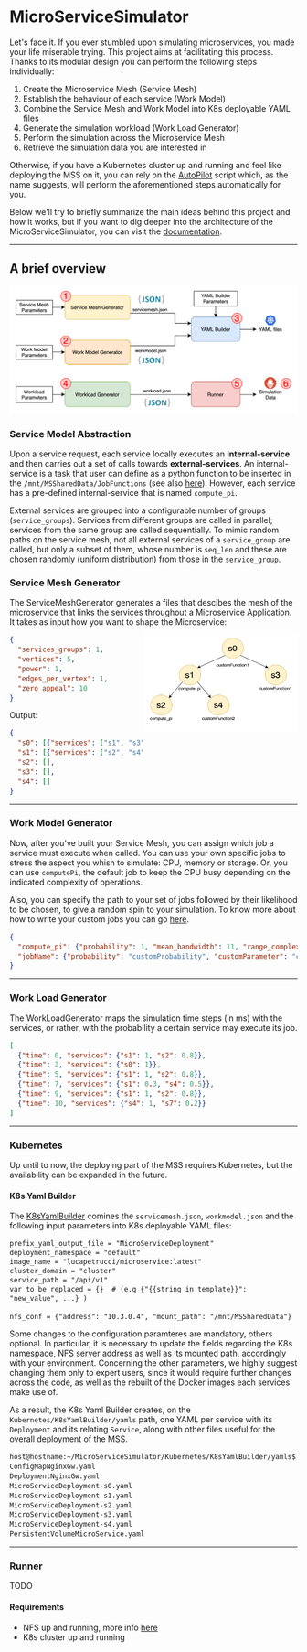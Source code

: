 # MicroServiceSimulator

Let's face it. If you ever stumbled upon simulating microservices, you made your life miserable trying.
This project aims at facilitating this process.
Thanks to its modular design you can perform the following steps individually:

1. Create the Microservice Mesh (Service Mesh)
2. Establish the behaviour of each service (Work Model)
3. Combine the Service Mesh and Work Model into K8s deployable YAML files
4. Generate the simulation workload (Work Load Generator)
5. Perform the simulation across the Microservice Mesh
6. Retrieve the simulation data you are interested in

Otherwise, if you have a Kubernetes cluster up and running and feel like deploying the MSS on it, you can rely on the [AutoPilot](Docs/Autopilot.md) script which, as the name suggests, will perform the aforementioned steps automatically for you.

Below we'll try to briefly summarize the main ideas behind this project and how it works, but if you want to dig deeper into the architecture of the MicroServiceSimulator, you can visit the [documentation](Docs).

---
## A brief overview
![mss-overview](Docs/mss-Overview.png)


### Service Model Abstraction
Upon a service request, each service locally executes an **internal-service** and then carries out a set of calls towards **external-services**. An internal-service is a task that user can define as a python function to be inserted in the `/mnt/MSSharedData/JobFunctions` (see also [here](Docs/NFSConfig.md)). However, each service has a pre-defined internal-service that is named `compute_pi`.

External services are grouped into a configurable number of groups (`service_groups`). Services from different groups are called in parallel; services from the same group are called sequentially. To mimic random paths on the service mesh, not all external services of a `service_group` are called, but only a subset of them, whose number is `seq_len` and these are chosen randomly (uniform distribution) from those in the `service_group`. 



### Service Mesh Generator
The ServiceMeshGenerator generates a files that descibes the mesh of the microservice that links the services throughout a Microservice Application.
It takes as input how you want to shape the Microservice:

<img align="right" width="270" height="170" src="Docs/mss-ServiceMesh.png">


```json
{
  "services_groups": 1, 
  "vertices": 5, 
  "power": 1, 
  "edges_per_vertex": 1, 
  "zero_appeal": 10
}
```



Output:
```json
{
  "s0": [{"services": ["s1", "s3"], "seq_len": 1}], 
  "s1": [{"services": ["s2", "s4"], "seq_len": 1}], 
  "s2": [], 
  "s3": [],
  "s4": []
}
```
---
### Work Model Generator
Now, after you've built your Service Mesh, you can assign which job a service must execute when called. 
You can use your own specific jobs to stress the aspect you whish to simulate: CPU, memory or storage.
Or, you can use `computePi`, the default job to keep the CPU busy depending on the indicated complexity of operations.

Also, you can specify the path to your set of jobs followed by their likelihood to be chosen, to give a random spin to your simulation. To know more about how to write your custom jobs you can go [here](Docs/CustomJobs.md). 

```json
{
  "compute_pi": {"probability": 1, "mean_bandwidth": 11, "range_complexity": [1, 250]}, 
  "jobName": {"probability": "customProbability", "customParameter": "customValue"}
}
```

---
### Work Load Generator
The WorkLoadGenerator maps the simulation time steps (in ms) with the services, or rather, with the probability a certain service may execute its job.

```json
[
  {"time": 0, "services": {"s1": 1, "s2": 0.8}},
  {"time": 2, "services": {"s0": 1}},
  {"time": 5, "services": {"s1": 1, "s2": 0.8}},
  {"time": 7, "services": {"s1": 0.3, "s4": 0.5}},
  {"time": 9, "services": {"s1": 1, "s2": 0.8}},
  {"time": 10, "services": {"s4": 1, "s7": 0.2}}
]
```
---
### Kubernetes
Up until to now, the deploying part of the MSS requires Kubernetes, but the availability can be expanded in the future. 

#### K8s Yaml Builder
The [K8sYamlBuilder](Kubernetes) comines the `servicemesh.json`, `workmodel.json` and the following input parameters into K8s deployable YAML files:

```shell
prefix_yaml_output_file = "MicroServiceDeployment"
deployment_namespace = "default"
image_name = "lucapetrucci/microservice:latest"
cluster_domain = "cluster"
service_path = "/api/v1"
var_to_be_replaced = {}  # (e.g {"{{string_in_template}}": "new_value", ...} )

nfs_conf = {"address": "10.3.0.4", "mount_path": "/mnt/MSSharedData"}
```

Some changes to the configuration paramteres are mandatory, others optional.
In particular, it is necessary to update the fields regarding the K8s namespace, NFS server address as well as its mounted path, accordingly with your environment.
Concerning the other parameters, we highly suggest changing them only to expert users, since it would require further changes across the code, as well as the rebuilt of the Docker images each services make use of.

As a result, the K8s Yaml Builder creates, on the `Kubernetes/K8sYamlBuilder/yamls` path, one YAML per service with its `Deployment` and its relating `Service`, along with other files useful for the overall deployment of the MSS.

```zsh
host@hostname:~/MicroServiceSimulator/Kubernetes/K8sYamlBuilder/yamls$ ls
ConfigMapNginxGw.yaml
DeploymentNginxGw.yaml
MicroServiceDeployment-s0.yaml
MicroServiceDeployment-s1.yaml
MicroServiceDeployment-s2.yaml
MicroServiceDeployment-s3.yaml
MicroServiceDeployment-s4.yaml
PersistentVolumeMicroService.yaml
```

---
### Runner
TODO
#### Requirements

- NFS up and running, more info [here](Docs/NFSConfig.md)
- K8s cluster up and running
